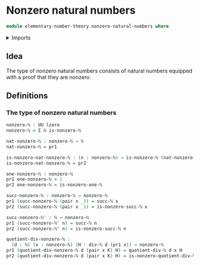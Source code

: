 # Nonzero natural numbers

```agda
module elementary-number-theory.nonzero-natural-numbers where
```

<details><summary>Imports</summary>
```agda
open import elementary-number-theory.divisibility-natural-numbers
open import elementary-number-theory.natural-numbers
open import foundation.dependent-pair-types
open import foundation.universe-levels
```
</details>

## Idea

The type of nonzero natural numbers consists of natural numbers equipped with a proof that they are nonzero.

## Definitions

### The type of nonzero natural numbers

```agda
nonzero-ℕ : UU lzero
nonzero-ℕ = Σ ℕ is-nonzero-ℕ

nat-nonzero-ℕ : nonzero-ℕ → ℕ
nat-nonzero-ℕ = pr1

is-nonzero-nat-nonzero-ℕ : (n : nonzero-ℕ) → is-nonzero-ℕ (nat-nonzero-ℕ n)
is-nonzero-nat-nonzero-ℕ = pr2

one-nonzero-ℕ : nonzero-ℕ
pr1 one-nonzero-ℕ = 1
pr2 one-nonzero-ℕ = is-nonzero-one-ℕ

succ-nonzero-ℕ : nonzero-ℕ → nonzero-ℕ
pr1 (succ-nonzero-ℕ (pair x _)) = succ-ℕ x
pr2 (succ-nonzero-ℕ (pair x _)) = is-nonzero-succ-ℕ x

succ-nonzero-ℕ' : ℕ → nonzero-ℕ
pr1 (succ-nonzero-ℕ' n) = succ-ℕ n
pr2 (succ-nonzero-ℕ' n) = is-nonzero-succ-ℕ n
```

```agda
quotient-div-nonzero-ℕ :
  (d : ℕ) (x : nonzero-ℕ) (H : div-ℕ d (pr1 x)) → nonzero-ℕ
pr1 (quotient-div-nonzero-ℕ d (pair x K) H) = quotient-div-ℕ d x H
pr2 (quotient-div-nonzero-ℕ d (pair x K) H) = is-nonzero-quotient-div-ℕ H K
```
